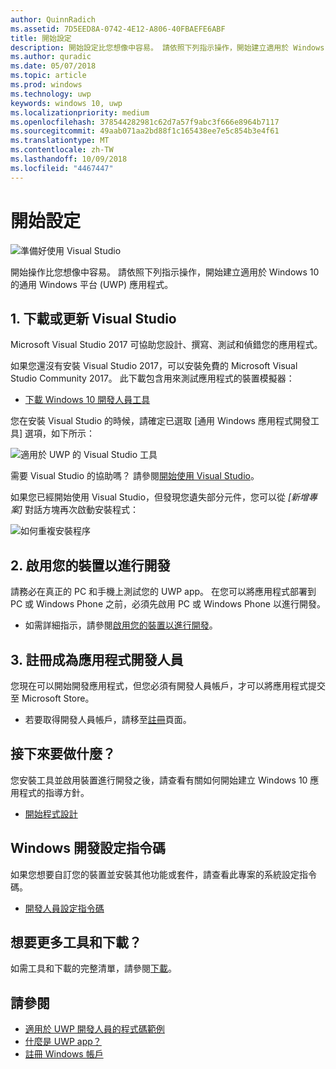 ```yaml
---
author: QuinnRadich
ms.assetid: 7D5EED8A-0742-4E12-A806-40FBAEFE6ABF
title: 開始設定
description: 開始設定比您想像中容易。 請依照下列指示操作，開始建立適用於 Windows 10 的通用 Windows 平台 (UWP) 應用程式。
ms.author: quradic
ms.date: 05/07/2018
ms.topic: article
ms.prod: windows
ms.technology: uwp
keywords: windows 10, uwp
ms.localizationpriority: medium
ms.openlocfilehash: 378544282981c62d7a57f9abc3f666e8964b7117
ms.sourcegitcommit: 49aab071aa2bd88f1c165438ee7e5c854b3e4f61
ms.translationtype: MT
ms.contentlocale: zh-TW
ms.lasthandoff: 10/09/2018
ms.locfileid: "4467447"
---
```

# <a name="get-set-up"></a>開始設定

![準備好使用 Visual Studio](images/VisualStudio2017Hero_ImageXL-LG.png)

開始操作比您想像中容易。 請依照下列指示操作，開始建立適用於 Windows 10 的通用 Windows 平台 (UWP) 應用程式。

## <a name="1-download-or-update-visual-studio"></a>1. 下載或更新 Visual Studio

Microsoft Visual Studio 2017 可協助您設計、撰寫、測試和偵錯您的應用程式。

如果您還沒有安裝 Visual Studio 2017，可以安裝免費的 Microsoft Visual Studio Community 2017。 此下載包含用來測試應用程式的裝置模擬器：

-   [下載 Windows 10 開發人員工具](https://go.microsoft.com/fwlink/p/?LinkID=534189)

您在安裝 Visual Studio 的時候，請確定已選取 \[通用 Windows 應用程式開發工具\] 選項，如下所示：

![適用於 UWP 的 Visual Studio 工具](images/vs-2017-community-setup.png)

需要 Visual Studio 的協助嗎？ 請參閱[開始使用 Visual Studio](https://www.visualstudio.com/vs/getting-started)。

如果您已經開始使用 Visual Studio，但發現您遺失部分元件，您可以從 *\[新增專案\]* 對話方塊再次啟動安裝程式：

   ![如何重複安裝程序](images/win10-cs-install.png)


## <a name="2-enable-your-device-for-development"></a>2. 啟用您的裝置以進行開發

請務必在真正的 PC 和手機上測試您的 UWP app。 在您可以將應用程式部署到 PC 或 Windows Phone 之前，必須先啟用 PC 或 Windows Phone 以進行開發。

-   如需詳細指示，請參閱[啟用您的裝置以進行開發](enable-your-device-for-development.md)。

## <a name="3-register-as-an-app-developer"></a>3. 註冊成為應用程式開發人員

您現在可以開始開發應用程式，但您必須有開發人員帳戶，才可以將應用程式提交至 Microsoft Store。

-   若要取得開發人員帳戶，請移至[註冊](sign-up.md)頁面。

## <a name="whats-next"></a>接下來要做什麼？

您安裝工具並啟用裝置進行開發之後，請查看有關如何開始建立 Windows 10 應用程式的指導方針。

-   [開始程式設計](create-uwp-apps.md)

## <a name="windows-development-setup-scripts"></a>Windows 開發設定指令碼

如果您想要自訂您的裝置並安裝其他功能或套件，請查看此專案的系統設定指令碼。

- [開發人員設定指令碼](https://github.com/Microsoft/windows-dev-box-setup-scripts)

## <a name="want-more-tools-and-downloads"></a>想要更多工具和下載？

如需工具和下載的完整清單，請參閱[下載](http://go.microsoft.com/fwlink/p/?linkid=285935)。

## <a name="see-also"></a>請參閱

* [適用於 UWP 開發人員的程式碼範例](https://developer.microsoft.com/windows/samples)
* [什麼是 UWP app？](universal-application-platform-guide.md)
* [註冊 Windows 帳戶](sign-up.md)
